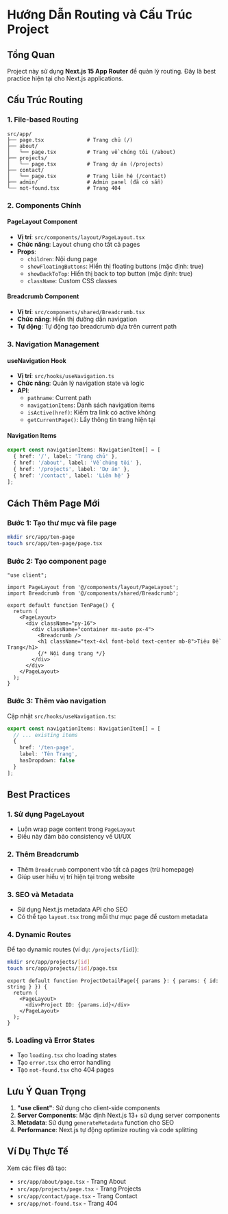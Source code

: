 # Hướng Dẫn Routing và Cấu Trúc Project

## Tổng Quan

Project này sử dụng **Next.js 15 App Router** để quản lý routing. Đây là best practice hiện tại cho Next.js applications.

## Cấu Trúc Routing

### 1. File-based Routing
```
src/app/
├── page.tsx              # Trang chủ (/)
├── about/
│   └── page.tsx          # Trang về chúng tôi (/about)
├── projects/
│   └── page.tsx          # Trang dự án (/projects)
├── contact/
│   └── page.tsx          # Trang liên hệ (/contact)
├── admin/                # Admin panel (đã có sẵn)
└── not-found.tsx         # Trang 404
```

### 2. Components Chính

#### PageLayout Component
- **Vị trí**: `src/components/layout/PageLayout.tsx`
- **Chức năng**: Layout chung cho tất cả pages
- **Props**:
  - `children`: Nội dung page
  - `showFloatingButtons`: Hiển thị floating buttons (mặc định: true)
  - `showBackToTop`: Hiển thị back to top button (mặc định: true)
  - `className`: Custom CSS classes

#### Breadcrumb Component
- **Vị trí**: `src/components/shared/Breadcrumb.tsx`
- **Chức năng**: Hiển thị đường dẫn navigation
- **Tự động**: Tự động tạo breadcrumb dựa trên current path

### 3. Navigation Management

#### useNavigation Hook
- **Vị trí**: `src/hooks/useNavigation.ts`
- **Chức năng**: Quản lý navigation state và logic
- **API**:
  - `pathname`: Current path
  - `navigationItems`: Danh sách navigation items
  - `isActive(href)`: Kiểm tra link có active không
  - `getCurrentPage()`: Lấy thông tin trang hiện tại

#### Navigation Items
```typescript
export const navigationItems: NavigationItem[] = [
  { href: '/', label: 'Trang chủ' },
  { href: '/about', label: 'Về chúng tôi' },
  { href: '/projects', label: 'Dự án' },
  { href: '/contact', label: 'Liên hệ' }
];
```

## Cách Thêm Page Mới

### Bước 1: Tạo thư mục và file page
```bash
mkdir src/app/ten-page
touch src/app/ten-page/page.tsx
```

### Bước 2: Tạo component page
```tsx
"use client";

import PageLayout from '@/components/layout/PageLayout';
import Breadcrumb from '@/components/shared/Breadcrumb';

export default function TenPage() {
  return (
    <PageLayout>
      <div className="py-16">
        <div className="container mx-auto px-4">
          <Breadcrumb />
          <h1 className="text-4xl font-bold text-center mb-8">Tiêu Đề Trang</h1>
          {/* Nội dung trang */}
        </div>
      </div>
    </PageLayout>
  );
}
```

### Bước 3: Thêm vào navigation
Cập nhật `src/hooks/useNavigation.ts`:
```typescript
export const navigationItems: NavigationItem[] = [
  // ... existing items
  { 
    href: '/ten-page', 
    label: 'Tên Trang',
    hasDropdown: false 
  }
];
```

## Best Practices

### 1. Sử dụng PageLayout
- Luôn wrap page content trong `PageLayout`
- Điều này đảm bảo consistency về UI/UX

### 2. Thêm Breadcrumb
- Thêm `Breadcrumb` component vào tất cả pages (trừ homepage)
- Giúp user hiểu vị trí hiện tại trong website

### 3. SEO và Metadata
- Sử dụng Next.js metadata API cho SEO
- Có thể tạo `layout.tsx` trong mỗi thư mục page để custom metadata

### 4. Dynamic Routes
Để tạo dynamic routes (ví dụ: `/projects/[id]`):
```bash
mkdir src/app/projects/[id]
touch src/app/projects/[id]/page.tsx
```

```tsx
export default function ProjectDetailPage({ params }: { params: { id: string } }) {
  return (
    <PageLayout>
      <div>Project ID: {params.id}</div>
    </PageLayout>
  );
}
```

### 5. Loading và Error States
- Tạo `loading.tsx` cho loading states
- Tạo `error.tsx` cho error handling
- Tạo `not-found.tsx` cho 404 pages

## Lưu Ý Quan Trọng

1. **"use client"**: Sử dụng cho client-side components
2. **Server Components**: Mặc định Next.js 13+ sử dụng server components
3. **Metadata**: Sử dụng `generateMetadata` function cho SEO
4. **Performance**: Next.js tự động optimize routing và code splitting

## Ví Dụ Thực Tế

Xem các files đã tạo:
- `src/app/about/page.tsx` - Trang About
- `src/app/projects/page.tsx` - Trang Projects  
- `src/app/contact/page.tsx` - Trang Contact
- `src/app/not-found.tsx` - Trang 404 